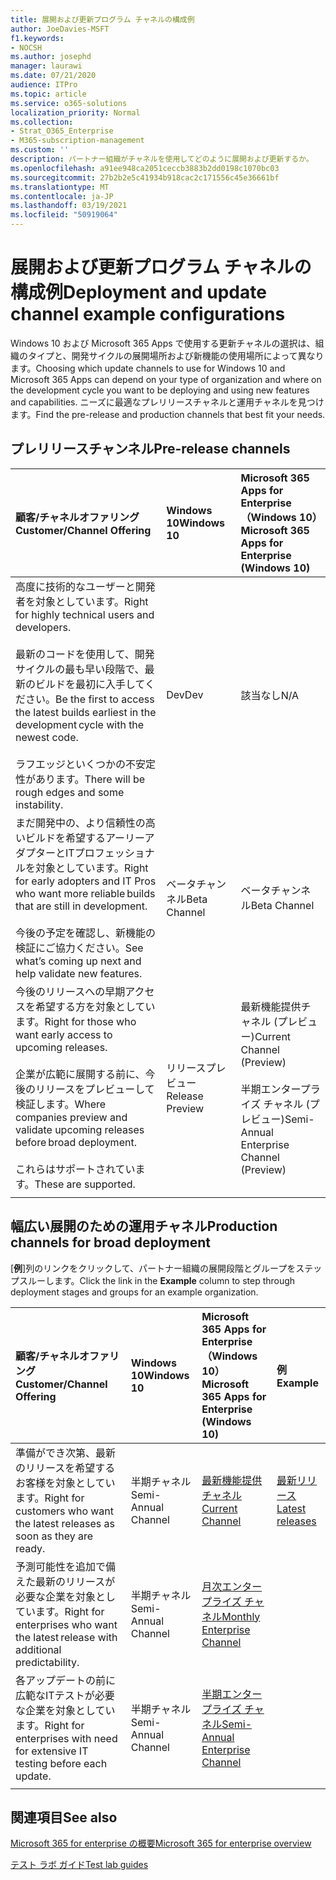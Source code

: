 ```yaml
---
title: 展開および更新プログラム チャネルの構成例
author: JoeDavies-MSFT
f1.keywords:
- NOCSH
ms.author: josephd
manager: laurawi
ms.date: 07/21/2020
audience: ITPro
ms.topic: article
ms.service: o365-solutions
localization_priority: Normal
ms.collection:
- Strat_O365_Enterprise
- M365-subscription-management
ms.custom: ''
description: パートナー組織がチャネルを使用してどのように展開および更新するか。
ms.openlocfilehash: a91ee948ca2051ceccb3883b2dd0198c1070bc03
ms.sourcegitcommit: 27b2b2e5c41934b918cac2c171556c45e36661bf
ms.translationtype: MT
ms.contentlocale: ja-JP
ms.lasthandoff: 03/19/2021
ms.locfileid: "50919064"
---
```

# <a name="deployment-and-update-channel-example-configurations"></a><span data-ttu-id="65ddc-103">展開および更新プログラム チャネルの構成例</span><span class="sxs-lookup"><span data-stu-id="65ddc-103">Deployment and update channel example configurations</span></span>

<span data-ttu-id="65ddc-104">Windows 10 および Microsoft 365 Apps で使用する更新チャネルの選択は、組織のタイプと、開発サイクルの展開場所および新機能の使用場所によって異なります。</span><span class="sxs-lookup"><span data-stu-id="65ddc-104">Choosing which update channels to use for Windows 10 and Microsoft 365 Apps can depend on your type of organization and where on the development cycle you want to be deploying and using new features and capabilities.</span></span> <span data-ttu-id="65ddc-105">ニーズに最適なプレリリースチャネルと運用チャネルを見つけます。</span><span class="sxs-lookup"><span data-stu-id="65ddc-105">Find the pre-release and production channels that best fit your needs.</span></span>

## <a name="pre-release-channels"></a><span data-ttu-id="65ddc-106">プレリリースチャンネル</span><span class="sxs-lookup"><span data-stu-id="65ddc-106">Pre-release channels</span></span>

| <span data-ttu-id="65ddc-107">顧客/チャネルオファリング</span><span class="sxs-lookup"><span data-stu-id="65ddc-107">Customer/Channel Offering</span></span> | <span data-ttu-id="65ddc-108">Windows 10</span><span class="sxs-lookup"><span data-stu-id="65ddc-108">Windows 10</span></span> | <span data-ttu-id="65ddc-109">Microsoft 365 Apps for Enterprise（Windows 10）</span><span class="sxs-lookup"><span data-stu-id="65ddc-109">Microsoft 365 Apps for Enterprise (Windows 10)</span></span> |
|:-------|:-------|:-----|
| <span data-ttu-id="65ddc-110">高度に技術的なユーザーと開発者を対象としています。</span><span class="sxs-lookup"><span data-stu-id="65ddc-110">Right for highly technical users and developers.</span></span> <br><br> <span data-ttu-id="65ddc-111">最新のコードを使用して、開発サイクルの最も早い段階で、最新のビルドを最初に入手してください。</span><span class="sxs-lookup"><span data-stu-id="65ddc-111">Be the first to access the latest builds earliest in the development cycle with the newest code.</span></span> <br><br> <span data-ttu-id="65ddc-112">ラフエッジといくつかの不安定性があります。</span><span class="sxs-lookup"><span data-stu-id="65ddc-112">There will be rough edges and some instability.</span></span> | <span data-ttu-id="65ddc-113">Dev</span><span class="sxs-lookup"><span data-stu-id="65ddc-113">Dev</span></span> | <span data-ttu-id="65ddc-114">該当なし</span><span class="sxs-lookup"><span data-stu-id="65ddc-114">N/A</span></span> |
| <span data-ttu-id="65ddc-115">まだ開発中の、より信頼性の高いビルドを希望するアーリーアダプターとITプロフェッショナルを対象としています。</span><span class="sxs-lookup"><span data-stu-id="65ddc-115">Right for early adopters and IT Pros who want more reliable builds that are still in development.</span></span> <br><br> <span data-ttu-id="65ddc-116">今後の予定を確認し、新機能の検証にご協力ください。</span><span class="sxs-lookup"><span data-stu-id="65ddc-116">See what’s coming up next and help validate new features.</span></span> | <span data-ttu-id="65ddc-117">ベータチャンネル</span><span class="sxs-lookup"><span data-stu-id="65ddc-117">Beta Channel</span></span> | <span data-ttu-id="65ddc-118">ベータチャンネル</span><span class="sxs-lookup"><span data-stu-id="65ddc-118">Beta Channel</span></span> |
| <span data-ttu-id="65ddc-119">今後のリリースへの早期アクセスを希望する方を対象としています。</span><span class="sxs-lookup"><span data-stu-id="65ddc-119">Right for those who want early access to upcoming releases.</span></span> <br><br> <span data-ttu-id="65ddc-120">企業が広範に展開する前に、今後のリリースをプレビューして検証します。</span><span class="sxs-lookup"><span data-stu-id="65ddc-120">Where companies preview and validate upcoming releases before broad deployment.</span></span> <br><br> <span data-ttu-id="65ddc-121">これらはサポートされています。</span><span class="sxs-lookup"><span data-stu-id="65ddc-121">These are supported.</span></span> <br>  | <span data-ttu-id="65ddc-122">リリースプレビュー</span><span class="sxs-lookup"><span data-stu-id="65ddc-122">Release Preview</span></span> | <span data-ttu-id="65ddc-123">最新機能提供チャネル (プレビュー)</span><span class="sxs-lookup"><span data-stu-id="65ddc-123">Current Channel (Preview)</span></span> <br><br> <span data-ttu-id="65ddc-124">半期エンタープライズ チャネル (プレビュー)</span><span class="sxs-lookup"><span data-stu-id="65ddc-124">Semi-Annual Enterprise Channel (Preview)</span></span>|
||||

## <a name="production-channels-for-broad-deployment"></a><span data-ttu-id="65ddc-125">幅広い展開のための運用チャネル</span><span class="sxs-lookup"><span data-stu-id="65ddc-125">Production channels for broad deployment</span></span>

<span data-ttu-id="65ddc-126">[**例**]列のリンクをクリックして、パートナー組織の展開段階とグループをステップスルーします。</span><span class="sxs-lookup"><span data-stu-id="65ddc-126">Click the link in the **Example** column to step through deployment stages and groups for an example organization.</span></span>

| <span data-ttu-id="65ddc-127">顧客/チャネルオファリング</span><span class="sxs-lookup"><span data-stu-id="65ddc-127">Customer/Channel Offering</span></span> | <span data-ttu-id="65ddc-128">Windows 10</span><span class="sxs-lookup"><span data-stu-id="65ddc-128">Windows 10</span></span> | <span data-ttu-id="65ddc-129">Microsoft 365 Apps for Enterprise（Windows 10）</span><span class="sxs-lookup"><span data-stu-id="65ddc-129">Microsoft 365 Apps for Enterprise (Windows 10)</span></span> | <span data-ttu-id="65ddc-130">例</span><span class="sxs-lookup"><span data-stu-id="65ddc-130">Example</span></span> |
|:-------|:-------|:-----|:-------|
| <span data-ttu-id="65ddc-131">準備ができ次第、最新のリリースを希望するお客様を対象としています。</span><span class="sxs-lookup"><span data-stu-id="65ddc-131">Right for customers who want the latest releases as soon as they are ready.</span></span> | <span data-ttu-id="65ddc-132">半期チャネル</span><span class="sxs-lookup"><span data-stu-id="65ddc-132">Semi-Annual Channel</span></span> | [<span data-ttu-id="65ddc-133">最新機能提供チャネル</span><span class="sxs-lookup"><span data-stu-id="65ddc-133">Current Channel</span></span>](/deployoffice/overview-update-channels#current-channel-overview) | [<span data-ttu-id="65ddc-134">最新リリース</span><span class="sxs-lookup"><span data-stu-id="65ddc-134">Latest releases</span></span>](deploy-update-channels-examples-rapid-deploy.md) |
| <span data-ttu-id="65ddc-135">予測可能性を追加で備えた最新のリリースが必要な企業を対象としています。</span><span class="sxs-lookup"><span data-stu-id="65ddc-135">Right for enterprises who want the latest release with additional predictability.</span></span> | <span data-ttu-id="65ddc-136">半期チャネル</span><span class="sxs-lookup"><span data-stu-id="65ddc-136">Semi-Annual Channel</span></span> | [<span data-ttu-id="65ddc-137">月次エンタープライズ チャネル</span><span class="sxs-lookup"><span data-stu-id="65ddc-137">Monthly Enterprise Channel</span></span>](/deployoffice/overview-update-channels#monthly-enterprise-channel-overview) |  |
| <span data-ttu-id="65ddc-138">各アップデートの前に広範なITテストが必要な企業を対象としています。</span><span class="sxs-lookup"><span data-stu-id="65ddc-138">Right for enterprises with need for extensive IT testing before each update.</span></span> | <span data-ttu-id="65ddc-139">半期チャネル</span><span class="sxs-lookup"><span data-stu-id="65ddc-139">Semi-Annual Channel</span></span> | [<span data-ttu-id="65ddc-140">半期エンタープライズ チャネル</span><span class="sxs-lookup"><span data-stu-id="65ddc-140">Semi-Annual Enterprise Channel</span></span>](/deployoffice/overview-update-channels#semi-annual-enterprise-channel-overview) |  |
|||||


## <a name="see-also"></a><span data-ttu-id="65ddc-141">関連項目</span><span class="sxs-lookup"><span data-stu-id="65ddc-141">See also</span></span>

[<span data-ttu-id="65ddc-142">Microsoft 365 for enterprise の概要</span><span class="sxs-lookup"><span data-stu-id="65ddc-142">Microsoft 365 for enterprise overview</span></span>](microsoft-365-overview.md)

[<span data-ttu-id="65ddc-143">テスト ラボ ガイド</span><span class="sxs-lookup"><span data-stu-id="65ddc-143">Test lab guides</span></span>](m365-enterprise-test-lab-guides.md)